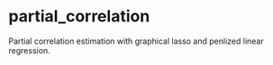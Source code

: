 # partial_correlation
Partial correlation estimation with graphical lasso and penlized linear regression.

